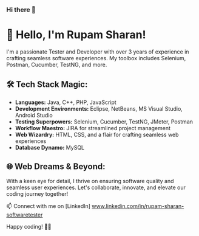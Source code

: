 ### Hi there 👋
# 👋 Hello, I'm Rupam Sharan!

I'm a passionate Tester and Developer with over 3 years of experience in crafting seamless software experiences. My toolbox includes Selenium, Postman, Cucumber, TestNG, and more.

## 🛠️ Tech Stack Magic:

- **Languages:** Java, C++, PHP, JavaScript
- **Development Environments:** Eclipse, NetBeans, MS Visual Studio, Android Studio
- **Testing Superpowers:** Selenium, Cucumber, TestNG, JMeter, Postman
- **Workflow Maestro:** JIRA for streamlined project management
- **Web Wizardry:** HTML, CSS, and a flair for crafting seamless web experiences
- **Database Dynamo:** MySQL

## 🌐 Web Dreams & Beyond:

With a keen eye for detail, I thrive on ensuring software quality and seamless user experiences. Let's collaborate, innovate, and elevate our coding journey together!

📫 Connect with me on [LinkedIn] www.linkedin.com/in/rupam-sharan-softwaretester

Happy coding! 🚀✨


<!--
**Rupamsharan/Rupamsharan** is a ✨ _special_ ✨ repository because its `README.md` (this file) appears on your GitHub profile.

Here are some ideas to get you started:

- 🔭 I’m currently working on ...
- 🌱 I’m currently learning ...
- 👯 I’m looking to collaborate on ...
- 🤔 I’m looking for help with ...
- 💬 Ask me about ...
- 📫 How to reach me: ...
- 😄 Pronouns: ...
- ⚡ Fun fact: ...
-->
